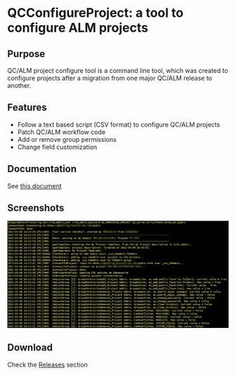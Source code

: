 # QCConfigureProject: a tool to configure ALM projects

## Purpose
QC/ALM project configure tool is a command line tool, which was created 
to configure projects after a migration from one major QC/ALM release to another.

## Features
* Follow a text based script (CSV format) to configure QC/ALM projects
* Patch QC/ALM workflow code
* Add or  remove group permissions
* Change field customization

## Documentation
See [this document](/QC_ALM%20Project%20Configure%20tool.docx?raw=true)

## Screenshots 

![Screenshot](/img/almprojectconfigure.png)

## Download

Check the [Releases](../../releases) section
